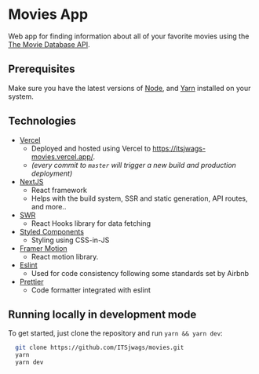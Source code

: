 # Movies App

Web app for finding information about all of your favorite movies using the [The Movie Database API](https://developers.themoviedb.org/3/getting-started).

## Prerequisites

Make sure you have the latest versions of [Node](https://nodejs.org/en/), and [Yarn](https://yarnpkg.com/) installed on your system.

## Technologies

- [Vercel](https://vercel.com)
  - Deployed and hosted using Vercel to https://itsjwags-movies.vercel.app/.
  - _(every commit to `master` will trigger a new build and production deployment)_
- [NextJS](https://nextjs.org/)
  - React framework
  - Helps with the build system, SSR and static generation, API routes, and more..
- [SWR](https://swr.vercel.app/)
  - React Hooks library for data fetching
- [Styled Components](https://styled-components.com/)
  - Styling using CSS-in-JS
- [Framer Motion](https://www.framer.com/motion/)
  - React motion library.
- [Eslint](https://eslint.org/)
  - Used for code consistency following some standards set by Airbnb
- [Prettier](https://prettier.io/)
  - Code formatter integrated with eslint

## Running locally in development mode

To get started, just clone the repository and run `yarn && yarn dev`:

```bash
  git clone https://github.com/ITSjwags/movies.git
  yarn
  yarn dev
```
